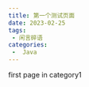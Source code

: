 ```yaml
---
title: 第一个测试页面
date: 2023-02-25
tags:
 - 闲言碎语
categories:
 -  Java
---
```


first page in category1

